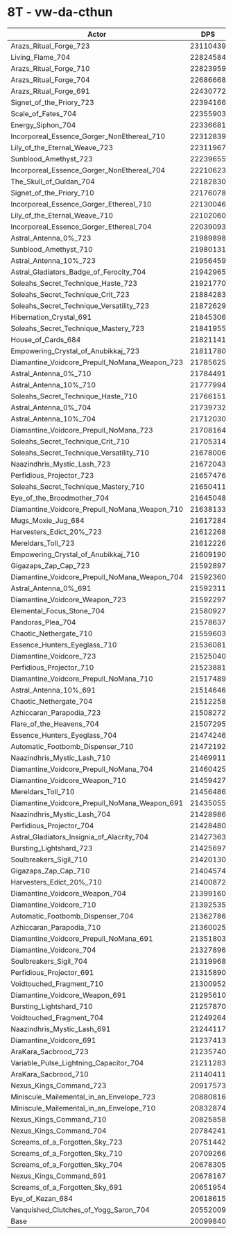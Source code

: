 # 8T - vw-da-cthun
| Actor | DPS | Increase |
|---|:---:|:---:|
|Arazs_Ritual_Forge_723|23110439|14.98%|
|Living_Flame_704|22824584|13.56%|
|Arazs_Ritual_Forge_710|22823959|13.55%|
|Arazs_Ritual_Forge_704|22686668|12.87%|
|Arazs_Ritual_Forge_691|22430772|11.60%|
|Signet_of_the_Priory_723|22394166|11.41%|
|Scale_of_Fates_704|22355903|11.22%|
|Energy_Siphon_704|22336681|11.13%|
|Incorporeal_Essence_Gorger_NonEthereal_710|22312839|11.01%|
|Lily_of_the_Eternal_Weave_723|22311967|11.01%|
|Sunblood_Amethyst_723|22239655|10.65%|
|Incorporeal_Essence_Gorger_NonEthereal_704|22210623|10.50%|
|The_Skull_of_Guldan_704|22182830|10.36%|
|Signet_of_the_Priory_710|22176078|10.33%|
|Incorporeal_Essence_Gorger_Ethereal_710|22130046|10.10%|
|Lily_of_the_Eternal_Weave_710|22102060|9.96%|
|Incorporeal_Essence_Gorger_Ethereal_704|22039093|9.65%|
|Astral_Antenna_0%_723|21989898|9.40%|
|Sunblood_Amethyst_710|21980131|9.35%|
|Astral_Antenna_10%_723|21956459|9.24%|
|Astral_Gladiators_Badge_of_Ferocity_704|21942965|9.17%|
|Soleahs_Secret_Technique_Haste_723|21921770|9.06%|
|Soleahs_Secret_Technique_Crit_723|21884283|8.88%|
|Soleahs_Secret_Technique_Versatility_723|21872629|8.82%|
|Hibernation_Crystal_691|21845306|8.68%|
|Soleahs_Secret_Technique_Mastery_723|21841955|8.67%|
|House_of_Cards_684|21821141|8.56%|
|Empowering_Crystal_of_Anubikkaj_723|21811780|8.52%|
|Diamantine_Voidcore_Prepull_NoMana_Weapon_723|21785625|8.39%|
|Astral_Antenna_0%_710|21784491|8.38%|
|Astral_Antenna_10%_710|21777994|8.35%|
|Soleahs_Secret_Technique_Haste_710|21766151|8.29%|
|Astral_Antenna_0%_704|21739732|8.16%|
|Astral_Antenna_10%_704|21712030|8.02%|
|Diamantine_Voidcore_Prepull_NoMana_723|21708164|8.00%|
|Soleahs_Secret_Technique_Crit_710|21705314|7.99%|
|Soleahs_Secret_Technique_Versatility_710|21678006|7.85%|
|Naazindhris_Mystic_Lash_723|21672043|7.82%|
|Perfidious_Projector_723|21657476|7.75%|
|Soleahs_Secret_Technique_Mastery_710|21650411|7.71%|
|Eye_of_the_Broodmother_704|21645048|7.69%|
|Diamantine_Voidcore_Prepull_NoMana_Weapon_710|21638133|7.65%|
|Mugs_Moxie_Jug_684|21617284|7.55%|
|Harvesters_Edict_20%_723|21612268|7.52%|
|Mereldars_Toll_723|21612226|7.52%|
|Empowering_Crystal_of_Anubikkaj_710|21609190|7.51%|
|Gigazaps_Zap_Cap_723|21592897|7.43%|
|Diamantine_Voidcore_Prepull_NoMana_Weapon_704|21592360|7.43%|
|Astral_Antenna_0%_691|21592311|7.43%|
|Diamantine_Voidcore_Weapon_723|21592297|7.43%|
|Elemental_Focus_Stone_704|21580927|7.37%|
|Pandoras_Plea_704|21578637|7.36%|
|Chaotic_Nethergate_710|21559603|7.26%|
|Essence_Hunters_Eyeglass_710|21536081|7.15%|
|Diamantine_Voidcore_723|21525040|7.09%|
|Perfidious_Projector_710|21523881|7.08%|
|Diamantine_Voidcore_Prepull_NoMana_710|21517489|7.05%|
|Astral_Antenna_10%_691|21514646|7.04%|
|Chaotic_Nethergate_704|21512258|7.03%|
|Azhiccaran_Parapodia_723|21508272|7.01%|
|Flare_of_the_Heavens_704|21507295|7.00%|
|Essence_Hunters_Eyeglass_704|21474246|6.84%|
|Automatic_Footbomb_Dispenser_710|21472192|6.83%|
|Naazindhris_Mystic_Lash_710|21469911|6.82%|
|Diamantine_Voidcore_Prepull_NoMana_704|21460425|6.77%|
|Diamantine_Voidcore_Weapon_710|21459427|6.76%|
|Mereldars_Toll_710|21456486|6.75%|
|Diamantine_Voidcore_Prepull_NoMana_Weapon_691|21435055|6.64%|
|Naazindhris_Mystic_Lash_704|21428986|6.61%|
|Perfidious_Projector_704|21428480|6.61%|
|Astral_Gladiators_Insignia_of_Alacrity_704|21427363|6.60%|
|Bursting_Lightshard_723|21425697|6.60%|
|Soulbreakers_Sigil_710|21420130|6.57%|
|Gigazaps_Zap_Cap_710|21404574|6.49%|
|Harvesters_Edict_20%_710|21400872|6.47%|
|Diamantine_Voidcore_Weapon_704|21399160|6.46%|
|Diamantine_Voidcore_710|21392535|6.43%|
|Automatic_Footbomb_Dispenser_704|21362786|6.28%|
|Azhiccaran_Parapodia_710|21360025|6.27%|
|Diamantine_Voidcore_Prepull_NoMana_691|21351803|6.23%|
|Diamantine_Voidcore_704|21327896|6.11%|
|Soulbreakers_Sigil_704|21319968|6.07%|
|Perfidious_Projector_691|21315890|6.05%|
|Voidtouched_Fragment_710|21300952|5.98%|
|Diamantine_Voidcore_Weapon_691|21295610|5.95%|
|Bursting_Lightshard_710|21257870|5.76%|
|Voidtouched_Fragment_704|21249264|5.72%|
|Naazindhris_Mystic_Lash_691|21244117|5.69%|
|Diamantine_Voidcore_691|21237413|5.66%|
|AraKara_Sacbrood_723|21235740|5.65%|
|Variable_Pulse_Lightning_Capacitor_704|21211283|5.53%|
|AraKara_Sacbrood_710|21140411|5.18%|
|Nexus_Kings_Command_723|20917573|4.07%|
|Miniscule_Mailemental_in_an_Envelope_723|20880816|3.89%|
|Miniscule_Mailemental_in_an_Envelope_710|20832874|3.65%|
|Nexus_Kings_Command_710|20825858|3.61%|
|Nexus_Kings_Command_704|20784241|3.41%|
|Screams_of_a_Forgotten_Sky_723|20751442|3.24%|
|Screams_of_a_Forgotten_Sky_710|20709266|3.03%|
|Screams_of_a_Forgotten_Sky_704|20678305|2.88%|
|Nexus_Kings_Command_691|20678167|2.88%|
|Screams_of_a_Forgotten_Sky_691|20651954|2.75%|
|Eye_of_Kezan_684|20618615|2.58%|
|Vanquished_Clutches_of_Yogg_Saron_704|20552009|2.25%|
|Base|20099840|0.00%|
